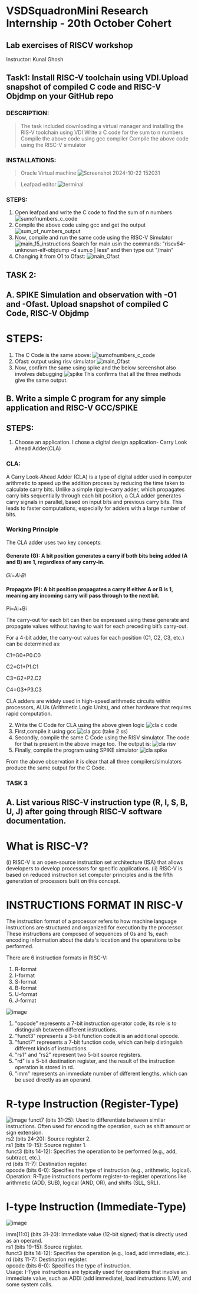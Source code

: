 # VSDSquadronMini Research Internship - 20th October Cohert 
## Lab exercises of RISCV workshop 
Instructor: Kunal Ghosh

## Task1: Install RISC-V toolchain using VDI.Upload snapshot of compiled C code and RISC-V Objdmp on your GitHub repo
### DESCRIPTION:
> The task included downloading a virtual manager and installing the RIS-V toolchain using VDI
> Write a C code for the sum to n numbers
> Compile the above code using gcc compiler
> Compile the above code using the RISC-V simulator

### INSTALLATIONS:
> Oracle Virtual machine
![Screenshot 2024-10-22 152031](https://github.com/user-attachments/assets/8c5c050f-21e4-45b3-9bf9-46a04526adc7)


> Leafpad editor
![terminal](https://github.com/user-attachments/assets/ff1769fa-d7c7-44fd-bb57-85b5ef917316)

### STEPS:
1. Open leafpad and write the C code to find the sum of n numbers
   ![sumofnumbers_c_code](https://github.com/user-attachments/assets/914f2e6e-4bcb-4fd2-9a68-2ec1b3745517)
2. Compile the above code using gcc and get the output
   ![sum_of_numbers_output](https://github.com/user-attachments/assets/2bcccdeb-114a-4bca-9078-408fc8ad7b21)
3. Now, compile and run the same code using the RISC-V Simulator
   ![main_15_instructions](https://github.com/user-attachments/assets/8d859bed-4fd8-4ef5-8f79-7920ae83da43)
Search for main usin the commands:
"riscv64-unknown-elf-objdump -d sum.o | less" and then type out "/main"
4. Changing it from O1 to Ofast:
    ![main_Ofast](https://github.com/user-attachments/assets/18eb6fb2-cae2-4cd7-83ca-23fa218614db)


## TASK 2:
## A. SPIKE Simulation and observation with -O1 and -Ofast.  Upload snapshot of compiled C Code, RISC-V Objdmp 
# STEPS:
1. The C Code is the same above:
 ![sumofnumbers_c_code](https://github.com/user-attachments/assets/914f2e6e-4bcb-4fd2-9a68-2ec1b3745517)
2. Ofast: output using risv simulator
   ![main_Ofast](https://github.com/user-attachments/assets/18eb6fb2-cae2-4cd7-83ca-23fa218614db)
3. Now, confirm the same using spike and the below screenshot also involves debugging
   ![spike](https://github.com/user-attachments/assets/d1de6bfa-20f3-48ae-8569-336c6329e726)
This confirms that all the three methods give the same output.


## B. Write a simple C program for any  simple application and RISC-V GCC/SPIKE
## STEPS:
1. Choose an application. I chose a digital design application- Carry Look Ahead Adder(CLA)
### CLA:
A Carry Look-Ahead Adder (CLA) is a type of digital adder used in computer arithmetic to speed up the addition process by reducing the time taken to calculate carry bits. Unlike a simple ripple-carry adder, which propagates carry bits sequentially through each bit position, a CLA adder generates carry signals in parallel, based on input bits and previous carry bits. This leads to faster computations, especially for adders with a large number of bits.
### Working Principle
The CLA adder uses two key concepts:
#### Generate (G): A bit position generates a carry if both bits being added (A and B) are 1, regardless of any carry-in.

𝐺𝑖=𝐴𝑖⋅𝐵𝑖

#### Propagate (P): A bit position propagates a carry if either A or B is 1, meaning any incoming carry will pass through to the next bit.

Pi=Ai+Bi

The carry-out for each bit can then be expressed using these generate and propagate values without having to wait for each preceding bit’s carry-out.

For a 4-bit adder, the carry-out values for each position (C1, C2, C3, etc.) can be determined as:

C1=G0+P0.C0

C2=G1+P1.C1

C3=G2+P2.C2

C4=G3+P3.C3

CLA adders are widely used in high-speed arithmetic circuits within processors, ALUs (Arithmetic Logic Units), and other hardware that requires rapid computation.

2. Write the C Code for CLA using the above given logic
   ![cla c code](https://github.com/user-attachments/assets/0ca1767e-6a70-4406-8b72-4b8f27cfaddf)
3. First,compile it using gcc
   ![cla gcc (take 2 ss)](https://github.com/user-attachments/assets/41f8dc9b-1f6e-4c4b-b7d2-77b348a89479)
4. Secondly, compile the same C Code using the RISV simulator. The code for that is present in the above image too. The output is:
   ![cla risv ](https://github.com/user-attachments/assets/d843d654-0086-4c8c-b563-66b2766d379e)
5. Finally, compile the program using SPIKE simulator
   ![cla spike](https://github.com/user-attachments/assets/160cc7c2-23e4-4a81-a258-0fd2137a7465)


From the above observation it is clear that all three compilers/simulators produce the same output for the C Code.

### TASK 3
## A. List various RISC-V instruction type (R, I, S, B, U, J) after going through RISC-V software documentation.
# What is RISC-V?
(i)  RISC-V is an open-source instruction set architecture (ISA) that allows developers to develop processors for specific applications.
(ii) RISC-V is based on reduced instruction set computer principles and is the fifth generation of processors built on this concept.

# INSTRUCTIONS FORMAT IN RISC-V
The instruction format of a processor refers to how machine language instructions are structured and organized for execution by the processor. These instructions are composed of sequences of 0s and 1s, each encoding information about the data's location and the operations to be performed.

There are 6 instruction formats in RISC-V:
1. R-format
2. I-format
3. S-format
4. B-format
5. U-format
6. J-format

![image](https://github.com/user-attachments/assets/186ae499-fe22-4dcf-855c-ab244c572304)
1. "opcode" represents a 7-bit instruction operator code, its role is to distinguish between different instructions.
2. "funct3" represents a 3-bit function code.it is an additional opcode.
3. "funct7" represents a 7-bit function code, which can help distinguish different kinds of instructions.
4. "rs1" and "rs2" represent two 5-bit source registers.
5. "rd" is a 5-bit destination register, and the result of the instruction operation is stored in rd.
6. "imm" represents an immediate number of different lengths, which can be used directly as an operand.

# R-type Instruction (Register-Type)
![image](https://github.com/user-attachments/assets/387e83a2-1e84-4468-878c-dba5df1c79b0)
funct7 (bits 31-25): Used to differentiate between similar instructions. Often used for encoding the operation, such as shift amount or sign extension.\
rs2 (bits 24-20): Source register 2.\
rs1 (bits 19-15): Source register 1.\
funct3 (bits 14-12): Specifies the operation to be performed (e.g., add, subtract, etc.).\
rd (bits 11-7): Destination register.\
opcode (bits 6-0): Specifies the type of instruction (e.g., arithmetic, logical).\
Operation: R-Type instructions perform register-to-register operations like arithmetic (ADD, SUB), logical (AND, OR), and shifts (SLL, SRL).

# I-type Instruction (Immediate-Type)
![image](https://github.com/user-attachments/assets/f7a02162-9236-4ffd-a72b-9dbb340b2a93)

imm[11:0] (bits 31-20): Immediate value (12-bit signed) that is directly used as an operand.\
rs1 (bits 19-15): Source register.\
funct3 (bits 14-12): Specifies the operation (e.g., load, add immediate, etc.).\
rd (bits 11-7): Destination register.\
opcode (bits 6-0): Specifies the type of instruction.\
Usage: I-Type instructions are typically used for operations that involve an immediate value, such as ADDI (add immediate), load instructions (LW), and some system calls.
















   
​



   
   
   


 





   






